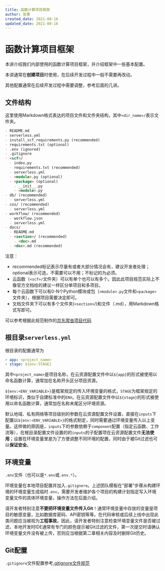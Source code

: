```yaml
---
title: 函数计算项目框架
author: 张果
created_date: 2021-08-16
updated_date: 2021-08-16
---
```


# 函数计算项目框架

本讲介绍我们内部使用的函数计算项目框架，并介绍框架中一些基本配置。

本讲通常在**创建项目**时使用，在后续开发过程中一般不需要再改动。

其他配置通常在后续开发过程中需要调整，参考后面的几讲。


## 文件结构

这里使用Markdown格式表达的项目文件和文件夹结构，其中`<dir_name>/`表示文件夹。

```markdown
- README.md
- serverless.yml
- install_scf_requirements.py (recommended)
- requirements.txt (optional)
- .env (ignored)
- .gitignore
- <scf>/
  - index.py
  - requirements.txt (recommended)
  - serverless.yml
  - <module>.py (optional)
  - <package> (optional)
    - __init__.py 
    - <module>.py 
- db/ (recommended)
  - serverless.yml
- cos/ (recommended)
  - serverless.yml 
- workflow/ (recommended)
  - workflow.json
  - serverless.yml
- docs/
  - README.md
  - <section>/ (recommended)
    - <doc>.md
  - <doc>.md (recommended)
```

注意：

- recommended标记表示尽量有或者大部分情况会有，建议开发者处理；optional表示可选，不需要可以不用；不标记的为必须。
- 云函数（`<scf>/`文件夹）可以有单个也可以有多个。因此此项目规范实际上不像官方文档给的建议一样区分单项目和多项目。
- 每个云函数下可以有0-N个Python模块或包（`<module>.py`文件和`<package>`文件夹），根据项目需要决定即可。
- 文档文件夹下可以有多个文件夹(`<section>`/)和文件（<doc>.md），用Markdown格式写即可。

可以参考根据此规范制作的[京东爬虫项目代码](https://quanttide.coding.net/p/qtservices-xieyi-jd/d/jd-comments-crawler-serverless/git/tree/master)

## 根目录`serverless.yml`

根目录的配置通常为

```yaml
- app: <project_name>
- stage: ${env:STAGE}
```

其中`<project_name>`是项目名称，在云资源配置文件中以`${app}`的形式被使用以命名函数计算，通常加在名称开头区分项目资源。

`${env:<ENV_VARIABLE>}`是框架规定的传入环境变量的格式，`STAGE`为框架规定的环境标识，类似于自建标准中的`ENV`。在云资源配置文件中以`${stage}`的形式被使用以命名函数计算，通常加在名称末尾区分环境资源。

默认地域、私有网络等项目级别的参数在云资源配置文件设置，直接在`inputs`下配置以`${env:<ENV_VARIABLE>}`的格式制定，同时需要通过环境变量传入以上变量。这样做的原因是，`inputs`下的参数依赖于`component`配置（指定云函数、工作流等），在根目录配置文件设置的的`inputs`的子配置项在云资源配置文件**无法使用**；设置在环境变量里是为了方便调整不同环境的配置，同时由于被Git过滤也可以**保证安全**。

## 环境变量

`.env`文件（也可以是`*.env`或`.env.*`）。

环境变量在本地项目配置并加入`.gitignore`。上述团队模板在“部署”步骤从构建环境的环境变量生成临时`.env`，需要开发者维护各个项目的构建计划指定写入环境变量文件的具体环境变量，操作方法在后面介绍。

请开发者特别注意**不要把环境变量文件传入Git**！通常环境变量中存放的变量是项目的敏感变量，比如数据库密码、API密钥等等。在代码审核或后续上线中出现此类问题应当被视为**工程事故**。因此，请开发者特别注意检查环境变量文件是否被过滤，本地开发时IDE通常有专门的颜色提示被Git过滤的文件，第一次提交时请确认环境变量文件没有被上传，否则应当根据第二章相关内容及时删除Git历史。

## Git配置

`.gitignore`文件配置参考[.gitignore文件规范](../2_General_Principles_for_DevOps/2_2_z_gitignore.md)
